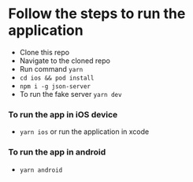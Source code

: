 
# Follow the steps to run the application

- Clone this repo
- Navigate to the cloned repo
- Run command `yarn `
- `cd ios && pod install`
- `npm i -g json-server`
- To run the fake server `yarn dev`

### To run the app in iOS device
- `yarn ios` or run the application in xcode

### To run the app in android
-  `yarn android`
